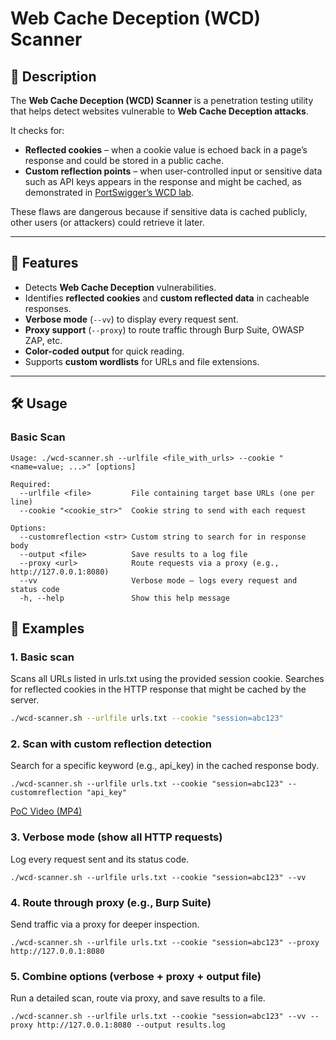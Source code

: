 # Web Cache Deception (WCD) Scanner

## 📌 Description
The **Web Cache Deception (WCD) Scanner** is a penetration testing utility that helps detect websites vulnerable to **Web Cache Deception attacks**.

It checks for:

- **Reflected cookies** – when a cookie value is echoed back in a page’s response and could be stored in a public cache.
- **Custom reflection points** – when user-controlled input or sensitive data such as API keys appears in the response and might be cached, as demonstrated in [PortSwigger’s WCD lab](https://portswigger.net/web-security/web-cache-deception/lab-wcd-exploiting-path-mapping).
  
These flaws are dangerous because if sensitive data is cached publicly, other users (or attackers) could retrieve it later.

---

## 🚀 Features
- Detects **Web Cache Deception** vulnerabilities.
- Identifies **reflected cookies** and **custom reflected data** in cacheable responses.
- **Verbose mode** (`--vv`) to display every request sent.
- **Proxy support** (`--proxy`) to route traffic through Burp Suite, OWASP ZAP, etc.
- **Color-coded output** for quick reading.
- Supports **custom wordlists** for URLs and file extensions.

---

## 🛠 Usage

### Basic Scan

```
Usage: ./wcd-scanner.sh --urlfile <file_with_urls> --cookie "<name=value; ...>" [options]

Required:
  --urlfile <file>         File containing target base URLs (one per line)
  --cookie "<cookie_str>"  Cookie string to send with each request

Options:
  --customreflection <str> Custom string to search for in response body
  --output <file>          Save results to a log file
  --proxy <url>            Route requests via a proxy (e.g., http://127.0.0.1:8080)
  --vv                     Verbose mode — logs every request and status code
  -h, --help               Show this help message
```

## 📖 Examples

### 1️. Basic scan
  Scans all URLs listed in urls.txt using the provided session cookie.
  Searches for reflected cookies in the HTTP response that might be cached by the server.

```bash
./wcd-scanner.sh --urlfile urls.txt --cookie "session=abc123"
```

### 2. Scan with custom reflection detection

Search for a specific keyword (e.g., api_key) in the cached response body.
```
./wcd-scanner.sh --urlfile urls.txt --cookie "session=abc123" --customreflection "api_key"
```
[PoC Video (MP4)](https://github.com/faiqu3/WebCacheDeception/releases/download/poc/webcachePOC.mp4)

### 3. Verbose mode (show all HTTP requests)

Log every request sent and its status code.
```
./wcd-scanner.sh --urlfile urls.txt --cookie "session=abc123" --vv
```
### 4. Route through proxy (e.g., Burp Suite)

Send traffic via a proxy for deeper inspection.
```
./wcd-scanner.sh --urlfile urls.txt --cookie "session=abc123" --proxy http://127.0.0.1:8080
```
### 5. Combine options (verbose + proxy + output file)

Run a detailed scan, route via proxy, and save results to a file.
```
./wcd-scanner.sh --urlfile urls.txt --cookie "session=abc123" --vv --proxy http://127.0.0.1:8080 --output results.log
```
